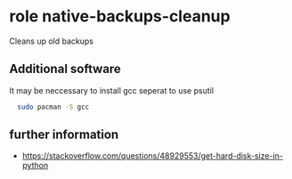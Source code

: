 # role native-backups-cleanup

Cleans up old backups

## Additional software

It may be neccessary to install gcc seperat to use psutil

```bash
  sudo pacman -S gcc
```

## further information
- https://stackoverflow.com/questions/48929553/get-hard-disk-size-in-python